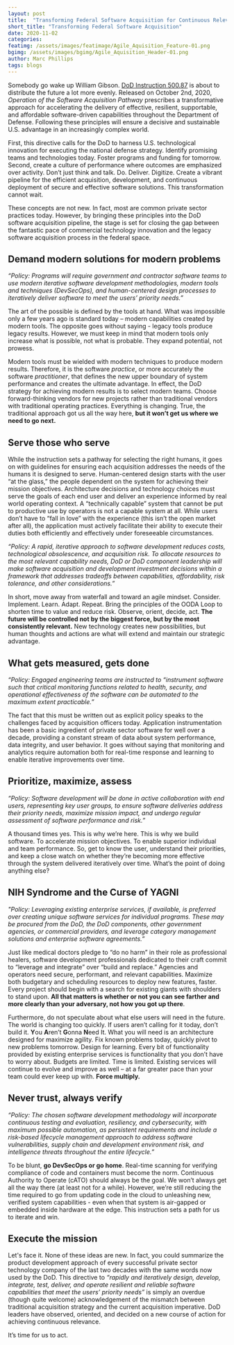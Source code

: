 ```yaml
---
layout: post
title:  "Transforming Federal Software Acquisition for Continuous Relevance"
short_title: "Transforming Federal Software Acquisition"
date: 2020-11-02
categories:
featimg: /assets/images/featimage/Agile_Aquisition_Feature-01.png
bgimg: /assets/images/bgimg/Agile_Aquisition_Header-01.png
author: Marc Phillips
tags: blogs
---
```


Somebody go wake up William Gibson. [DoD Instruction 500.87](https://www.esd.whs.mil/Portals/54/Documents/DD/issuances/dodi/500087p.PDF?ver=virAfQj4v_LgN1JxpB_dpA%3d%3d) is about to distribute the future a lot more evenly. Released on October 2nd, 2020, *Operation of the Software Acquisition Pathway* prescribes a transformative approach for accelerating the delivery of effective, resilient, supportable, and affordable software-driven capabilities throughout the Department of Defense. Following these principles will ensure a decisive and sustainable U.S. advantage in an increasingly complex world.

First, this directive calls for the DoD to harness U.S. technological innovation for executing the national defense strategy. Identify promising teams and technologies today. Foster programs and funding for tomorrow. Second, create a culture of performance where outcomes are emphasized over activity. Don’t just think and talk. Do. Deliver. Digitize. Create a vibrant pipeline for the efficient acquisition, development, and continuous deployment of secure and effective software solutions. This transformation cannot wait.   

These concepts are not new. In fact, most are common private sector practices today. However, by bringing these principles into the DoD software acquisition pipeline, the stage is set for closing the gap between the fantastic pace of commercial technology innovation and the legacy software acquisition process in the federal space.

## Demand modern solutions for modern problems 
*“Policy: Programs will require government and contractor software teams to use modern iterative software development methodologies, modern tools and techniques (DevSecOps), and human-centered design processes to iteratively deliver software to meet the users’ priority needs.”* 

The art of the possible is defined by the tools at hand. What was impossible only a few years ago is standard today – modern capabilities created by modern tools. The opposite goes without saying - legacy tools produce legacy results. However, we must keep in mind that modern tools only increase what is possible, not what is probable. They expand potential, not prowess.  

Modern tools must be wielded with modern techniques to produce modern results. Therefore, it is the software *practice*, or more accurately the software *practitioner*, that defines the new upper boundary of system performance and creates the ultimate advantage. In effect, the DoD strategy for achieving modern results is to select modern teams. Choose forward-thinking vendors for new projects rather than traditional vendors with traditional operating practices. Everything is changing. True, the traditional approach got us all the way here, **but it won’t get us where we need to go next.**

## Serve those who serve
While the instruction sets a pathway for selecting the right humans, it goes on with guidelines for ensuring each acquisition addresses the needs of the humans it is designed to serve. Human-centered design starts with the user “at the glass,” the people dependent on the system for achieving their mission objectives. Architecture decisions and technology choices must serve the goals of each end user and deliver an experience informed by real world operating context. A “technically capable” system that cannot be put to productive use by operators is not a capable system at all. While users don’t have to “fall in love” with the experience (this isn’t the open market after all), the application must actively facilitate their ability to execute their duties both efficiently and effectively under foreseeable circumstances. 

*“Policy: A rapid, iterative approach to software development reduces costs, technological obsolescence, and acquisition risk. To allocate resources to the most relevant capability needs, DoD or DoD component leadership will make software acquisition and development investment decisions within a framework that addresses tradeoffs between capabilities, affordability, risk tolerance, and other considerations.”* 

In short, move away from waterfall and toward an agile mindset. Consider. Implement. Learn. Adapt. Repeat. Bring the principles of the OODA Loop to shorten time to value and reduce risk. Observe, orient, decide, act. **The future will be controlled not by the biggest force, but by the most consistently relevant.** New technology creates new possibilities, but human thoughts and actions are what will extend and maintain our strategic advantage.   

## What gets measured, gets done 

*“Policy: Engaged engineering teams are instructed to “instrument software such that critical monitoring functions related to health, security, and operational effectiveness of the software can be automated to the maximum extent practicable.”*

The fact that this must be written out as explicit policy speaks to the challenges faced by acquisition officers today. Application instrumentation has been a basic ingredient of private sector software for well over a decade, providing a constant stream of data about system performance, data integrity, and user behavior. It goes without saying that monitoring and analytics require automation both for real-time response and learning to enable iterative improvements over time. 

## Prioritize, maximize, assess 

*“Policy: Software development will be done in active collaboration with end users, representing key user groups, to ensure software deliveries address their priority needs, maximize mission impact, and undergo regular assessment of software performance and risk.”* 

A thousand times yes. This is why we’re here. This is why we build software. To accelerate mission objectives. To enable superior individual and team performance. So, get to know the user, understand their priorities, and keep a close watch on whether they’re becoming more effective through the system delivered iteratively over time. What’s the point of doing anything else? 

## NIH Syndrome and the Curse of YAGNI 

*"Policy: Leveraging existing enterprise services, if available, is preferred over creating unique software services for individual programs. These may be procured from the DoD, the DoD components, other government agencies, or commercial providers, and leverage category management solutions and enterprise software agreements.”* 

Just like medical doctors pledge to “do no harm” in their role as professional healers, software development professionals dedicated to their craft commit to “leverage and integrate” over “build and replace.” Agencies and operators need secure, performant, and relevant capabilities. Maximize both budgetary and scheduling resources to deploy new features, faster. Every project should begin with a search for existing giants with shoulders to stand upon. **All that matters is whether or not you can see farther and more clearly than your adversary, not how you got up there**. 

Furthermore, do not speculate about what else users will need in the future. The world is changing too quickly. If users aren’t calling for it today, don’t build it. **Y**ou **A**ren’t **G**onna **N**eed It. What you will need is an architecture designed for maximize agility. Fix known problems today, quickly pivot to new problems tomorrow. Design for learning. Every bit of functionality provided by existing enterprise services is functionality that you don’t have to worry about. Budgets are limited. Time is limited. Existing services will continue to evolve and improve as well – at a far greater pace than your team could ever keep up with. **Force multiply.** 

## Never trust, always verify 

*“Policy: The chosen software development methodology will incorporate continuous testing and evaluation, resiliency, and cybersecurity, with maximum possible automation, as persistent requirements and include a risk-based lifecycle management approach to address software vulnerabilities, supply chain and development environment risk, and intelligence threats throughout the entire lifecycle.”* 

To be blunt, **go DevSecOps or go home**. Real-time scanning for verifying compliance of code and containers must become the norm. Continuous Authority to Operate (cATO) should always be the goal. We won’t always get all the way there (at least not for a while). However, we’re still reducing the time required to go from updating code in the cloud to unleashing new, verified system capabilities - even when that system is air-gapped or embedded inside hardware at the edge. This instruction sets a path for us to iterate and win.   

## Execute the mission 

Let's face it. None of these ideas are new. In fact, you could summarize the product development approach of every successful private sector technology company of the last two decades with the same words now used by the DoD. This directive to *“rapidly and iteratively design, develop, integrate, test, deliver, and operate resilient and reliable software capabilities that meet the users’ priority needs”* is simply an overdue (though quite welcome) acknowledgement of the mismatch between traditional acquisition strategy and the current acquisition imperative. DoD leaders have observed, oriented, and decided on a new course of action for achieving continuous relevance.  

It’s time for us to act.
